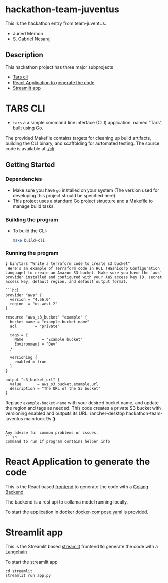 # hackathon-team-juventus

This is the hackathon entry from team-juventus. 
- Juned Memon
- S. Gabriel Nesaraj

## Description

This hackathon project has three major subprojects
- [Tars cli](#tars-cli)
- [React Application to generate the code](#react-application-to-generate-the-code)
- [Streamlit app](#streamlit-app)

# TARS CLI

- `tars` a a simple command line interface (CLI) application,  named "Tars", built using Go. 

The provided Makefile contains targets for cleaning up build artifacts, building the CLI binary, and scaffolding for automated testing. The source code is available at [./cli](cli)

## Getting Started

### Dependencies

* Make sure you have `go` installed on your system (The version used for developing this project should be specified here).
* This project uses a standard Go project structure and a Makefile to manage build tasks.


### Building the program

* To build the CLI:
  ```sh
  make build-cli
  ```
### Running the program
```
❯ bin/tars "Write a terraform code to create s3 bucket"
 Here's an example of Terraform code in HCL (Hashicorp Configuration Language) to create an Amazon S3 bucket. Make sure you have the `aws` provider installed and configured with your AWS access key ID, secret access key, default region, and default output format.

```hcl
provider "aws" {
  version = "4.56.0"
  region  = "us-west-2"
}

resource "aws_s3_bucket" "example" {
  bucket_name = "example-bucket-name"
  acl        = "private"

  tags = {
    Name        = "Example bucket"
    Environment = "Dev"
  }

  versioning {
    enabled = true
  }
}

output "s3_bucket_url" {
  value       = aws_s3_bucket.example.url
  description = "The URL of the S3 bucket"
}
```

Replace `example-bucket-name` with your desired bucket name, and update the region and tags as needed. This code creates a private S3 bucket with versioning enabled and outputs its URL.
 rancher-desktop hackathon-team-juventus main took 9s ❯
 ```

Any advise for common problems or issues.
```sh
command to run if program contains helper info
```

# React Application to generate the code

This is the React based [frontend](frontend) to generate the code with a [Golang Backend](backend-api)

The backend is a rest api to collama model running locally. 

To start the application in docker  [docker-compose.yaml](docker-compose.yaml) is provided.

# Streamlit app

This is the Streamlit based [streamlit](streamlit) frontend to generate the code with a [Langchain](https://github.com/langchain-ai/langchain)

To start the streamlit app 
```
cd streamlit
streamlit run app.py
```